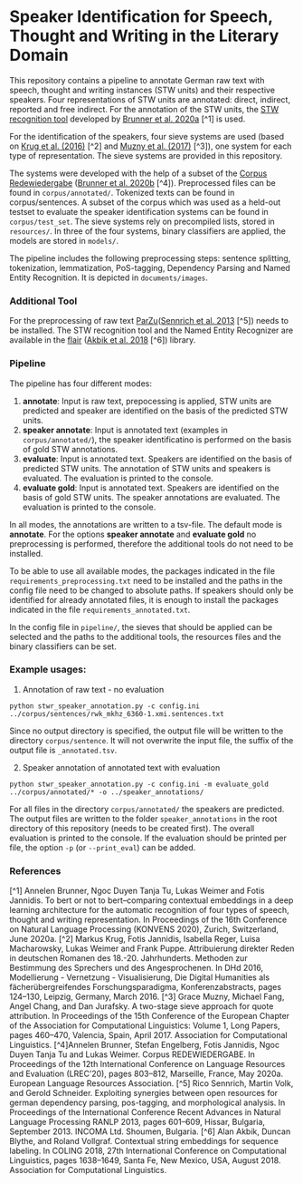 # Speaker Identification for Speech, Thought and Writing in the Literary Domain

This repository contains a pipeline to annotate German raw text with speech, thought and writing instances (STW units) and their respective speakers. Four representations of STW units are annotated: direct, indirect, reported and free indirect. For the annotation of the STW units, the [STW recognition tool](https://github.com/redewiedergabe/tagger) developed by [Brunner et al. 2020a](http://ceur-ws.org/Vol-2624/paper5.pdf) [^1] is used.

For the identification of the speakers, four sieve systems are used (based on [Krug et al. (2016)](https://dhd2016.de/abstracts/vortr%C3%A4ge-040.html) [^2] and [Muzny et al. (2017)](https://aclanthology.org/E17-1044.pdf) [^3]), one system for each type of representation. The sieve systems are provided in this repository. 

The systems were developed with the help of a subset of the [Corpus Redewiedergabe](https://github.com/redewiedergabe/corpus) ([Brunner et al. 2020b](https://aclanthology.org/2020.lrec-1.100.pdf) [^4]). Preprocessed files can be found in `corpus/annotated/`. Tokenized texts can be found in corpus/sentences.
A subset of the corpus which was used as a held-out testset to evaluate the speaker identification systems can be found in `corpus/test_set`. 
The sieve systems rely on precompiled lists, stored in `resources/`. In three of the four systems, binary classifiers are applied, the models are stored in `models/`.  

The pipeline includes the following preprocessing steps: sentence splitting, tokenization,  lemmatization, PoS-tagging, Dependency Parsing and Named Entity Recognition. It is depicted in `documents/images`. 


### Additional Tool
For the preprocessing of raw text [ParZu](https://github.com/rsennrich/ParZu)([Sennrich et al. 2013](https://aclanthology.org/R13-1079.pdf) [^5]) needs to be installed. The STW recognition tool and the Named Entity Recognizer are available in the [flair](https://github.com/flairNLP/flair) ([Akbik et al. 2018](http://aclanthology.lst.uni-saarland.de/C18-1139.pdf) [^6]) library. 


### Pipeline
The pipeline has four different modes:
1. __annotate__: Input is raw text, prepocessing is applied, STW units are predicted and speaker are identified on the basis of the predicted STW units.  
2. __speaker annotate__: Input is annotated text (examples in `corpus/annotated/`), the speaker identificatino is performed on the basis of gold STW annotations. 
3. __evaluate__: Input is annotated text. Speakers are identified on the basis of predicted STW units. The annotation of STW units and speakers is evaluated. The evaluation is printed to the console. 
4. __evaluate gold__: Input is annotated text. Speakers are identified on the basis of gold STW units. The speaker annotations are evaluated. The evaluation is printed to the console.

In all modes, the annotations are written to a tsv-file. The default mode is __annotate__. 
For the options __speaker annotate__ and __evaluate gold__ no preprocessing is performed, therefore the additional tools do not need to be installed. 

To be able to use all available modes, the packages indicated in the file `requirements_preprocessing.txt` need to be installed and the paths in the config file need to be changed to absolute paths. If speakers should only be identified for already annotated files, it is enough to install the packages indicated in the file `requirements_annotated.txt`. 

In the config file in `pipeline/`, the sieves that should be applied can be selected and the paths to the additional tools, the resources files and the binary classifiers can be set. 

### Example usages:

1. Annotation of raw text - no evaluation
```
python stwr_speaker_annotation.py -c config.ini ../corpus/sentences/rwk_mkhz_6360-1.xmi.sentences.txt
```
Since no output directory is specified, the output file will be written to the directory `corpus/sentence`. It will not overwrite the input file, the suffix of the output file is `_annotated.tsv`.

2. Speaker annotation of annotated text with evaluation
```
python stwr_speaker_annotation.py -c config.ini -m evaluate_gold ../corpus/annotated/* -o ../speaker_annotations/
```
For all files in the directory `corpus/annotated/` the speakers are predicted. The output files are written to the folder `speaker_annotations` in the root directory of this repository (needs to be created first). The overall evaluation is printed to the console. If the evaluation should be printed per file, the option `-p` (or `--print_eval`) can be added. 

### References 

[^1] Annelen Brunner, Ngoc Duyen Tanja Tu, Lukas Weimer and Fotis Jannidis. To bert or not to bert–comparing contextual embeddings in a deep learning architecture for the automatic recognition of four types of speech, thought and writing representation. In Proceedings of the 16th Conference on Natural Language Processing (KONVENS 2020), Zurich, Switzerland, June 2020a. 
[^2] Markus Krug, Fotis Jannidis, Isabella Reger, Luisa Macharowsky, Lukas Weimer and Frank Puppe. Attribuierung direkter Reden in deutschen Romanen des 18.-20. Jahrhunderts. Methoden zur Bestimmung des Sprechers und des Angesprochenen. In DHd 2016, Modellierung - Vernetzung - Visualisierung, Die Digital Humanities als fächerübergreifendes Forschungsparadigma, Konferenzabstracts, pages 124–130, Leipzig, Germany, March 2016. 
[^3] Grace Muzny, Michael Fang, Angel Chang, and Dan Jurafsky. A two-stage sieve approach for quote attribution. In Proceedings of the 15th Conference of the European Chapter of the Association for Computational Linguistics: Volume 1, Long Papers, pages 460–470, Valencia, Spain, April 2017. Association for Computational Linguistics.
[^4]Annelen Brunner, Stefan Engelberg, Fotis Jannidis, Ngoc Duyen Tanja Tu and Lukas Weimer. Corpus REDEWIEDERGABE. In Proceedings of the 12th International Conference on Language Resources and Evaluation (LREC’20), pages 803–812, Marseille, France, May 2020a. European Language Resources Association. 
[^5] Rico Sennrich, Martin Volk, and Gerold Schneider. Exploiting synergies between open resources for german dependency parsing, pos-tagging, and morphological analysis. In Proceedings of the International Conference Recent Advances in Natural Language Processing RANLP 2013, pages 601–609, Hissar, Bulgaria, September 2013. INCOMA Ltd. Shoumen, Bulgaria. 
[^6] Alan Akbik, Duncan Blythe, and Roland Vollgraf. Contextual string embeddings for sequence labeling. In COLING 2018, 27th International Conference on Computational Linguistics, pages 1638–1649, Santa Fe, New Mexico, USA, August 2018. Association for Computational Linguistics.
